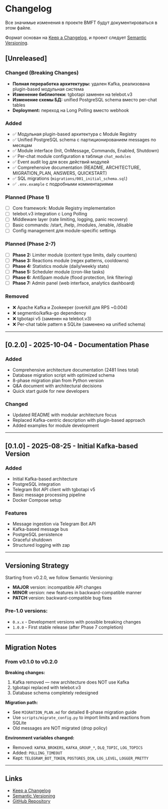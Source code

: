 # Changelog

Все значимые изменения в проекте BMFT будут документироваться в этом файле.

Формат основан на [Keep a Changelog](https://keepachangelog.com/ru/1.0.0/),
и проект следует [Semantic Versioning](https://semver.org/lang/ru/).

## [Unreleased]

### Changed (Breaking Changes)
- **Полная переработка архитектуры:** удален Kafka, реализована plugin-based модульная система
- **Изменение библиотеки:** tgbotapi заменен на telebot.v3
- **Изменение схемы БД:** unified PostgreSQL schema вместо per-chat tables
- **Deployment:** переход на Long Polling вместо webhook

### Added
- ✅ Модульная plugin-based архитектура с Module Registry
- ✅ Unified PostgreSQL schema с партиционированием messages по месяцам
- ✅ Module interface (Init, OnMessage, Commands, Enabled, Shutdown)
- ✅ Per-chat module configuration в таблице `chat_modules`
- ✅ Event audit log для всех действий модулей
- ✅ Comprehensive documentation (README, ARCHITECTURE, MIGRATION_PLAN, ANSWERS, QUICKSTART)
- ✅ SQL migrations (`migrations/001_initial_schema.sql`)
- ✅ `.env.example` с подробными комментариями

### Planned (Phase 1)
- [ ] Core framework: Module Registry implementation
- [ ] telebot.v3 integration с Long Polling
- [ ] Middleware layer (rate limiting, logging, panic recovery)
- [ ] Basic commands: /start, /help, /modules, /enable, /disable
- [ ] Config management для module-specific settings

### Planned (Phase 2-7)
- [ ] **Phase 2:** Limiter module (content type limits, daily counters)
- [ ] **Phase 3:** Reactions module (regex patterns, cooldowns)
- [ ] **Phase 4:** Statistics module (daily/weekly stats)
- [ ] **Phase 5:** Scheduler module (cron-like tasks)
- [ ] **Phase 6:** AntiSpam module (flood protection, link filtering)
- [ ] **Phase 7:** Admin panel (web interface, analytics dashboard)

### Removed
- ❌ Apache Kafka и Zookeeper (overkill для RPS ~0.004)
- ❌ segmentio/kafka-go dependency
- ❌ tgbotapi v5 (заменен на telebot.v3)
- ❌ Per-chat table pattern в SQLite (заменено на unified schema)

---

## [0.2.0] - 2025-10-04 - Documentation Phase

### Added
- Comprehensive architecture documentation (2481 lines total)
- Database migration script with optimized schema
- 8-phase migration plan from Python version
- Q&A document with architectural decisions
- Quick start guide for new developers

### Changed
- Updated README with modular architecture focus
- Replaced Kafka-centric description with plugin-based approach
- Added examples for module development

---

## [0.1.0] - 2025-08-25 - Initial Kafka-based Version

### Added
- Initial Kafka-based architecture
- PostgreSQL integration
- Telegram Bot API client with tgbotapi v5
- Basic message processing pipeline
- Docker Compose setup

### Features
- Message ingestion via Telegram Bot API
- Kafka-based message bus
- PostgreSQL persistence
- Graceful shutdown
- Structured logging with zap

---

## Versioning Strategy

Starting from v0.2.0, we follow Semantic Versioning:

- **MAJOR** version: incompatible API changes
- **MINOR** version: new features in backward-compatible manner
- **PATCH** version: backward-compatible bug fixes

### Pre-1.0 versions:
- `0.x.x` - Development versions with possible breaking changes
- `1.0.0` - First stable release (after Phase 7 completion)

---

## Migration Notes

### From v0.1.0 to v0.2.0

**Breaking changes:**
1. Kafka removed — new architecture does NOT use Kafka
2. tgbotapi replaced with telebot.v3
3. Database schema completely redesigned

**Migration path:**
- See `MIGRATION_PLAN.md` for detailed 8-phase migration guide
- Use `scripts/migrate_config.py` to import limits and reactions from SQLite
- Old messages are NOT migrated (drop policy)

**Environment variables changed:**
- Removed: `KAFKA_BROKERS`, `KAFKA_GROUP_*`, `DLQ_TOPIC`, `LOG_TOPICS`
- Added: `POLLING_TIMEOUT`
- Kept: `TELEGRAM_BOT_TOKEN`, `POSTGRES_DSN`, `LOG_LEVEL`, `LOGGER_PRETTY`

---

## Links

- [Keep a Changelog](https://keepachangelog.com/ru/1.0.0/)
- [Semantic Versioning](https://semver.org/lang/ru/)
- [GitHub Repository](https://github.com/your-repo/bmft)
